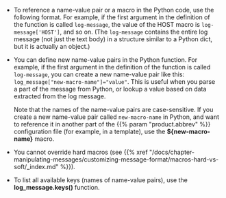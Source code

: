 ---
---
<!-- DISCLAIMER: This file is based on the syslog-ng Open Source Edition documentation https://github.com/balabit/syslog-ng-ose-guides/commit/2f4a52ee61d1ea9ad27cb4f3168b95408fddfdf2 and is used under the terms of The syslog-ng Open Source Edition Documentation License. The file has been modified by Axoflow. -->
  - To reference a name-value pair or a macro in the Python code, use the following format. For example, if the first argument in the definition of the function is called `log-message`, the value of the HOST macro is `log-message['HOST']`, and so on. (The `log-message` contains the entire log message (not just the text body) in a structure similar to a Python dict, but it is actually an object.)

  - You can define new name-value pairs in the Python function. For example, if the first argument in the definition of the function is called `log-message`, you can create a new name-value pair like this: `log_message["new-macro-name"]="value"`. This is useful when you parse a part of the message from Python, or lookup a value based on data extracted from the log message.
    
    Note that the names of the name-value pairs are case-sensitive. If you create a new name-value pair called `new-macro-name` in Python, and want to reference it in another part of the {{% param "product.abbrev" %}} configuration file (for example, in a template), use the **${new-macro-name}** macro.

  - You cannot override hard macros (see {{% xref "/docs/chapter-manipulating-messages/customizing-message-format/macros-hard-vs-soft/_index.md" %}}).

  - To list all available keys (names of name-value pairs), use the **log_message.keys()** function.
